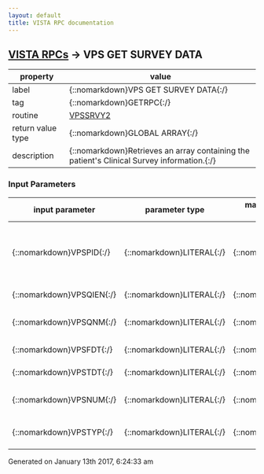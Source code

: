 ```yaml
---
layout: default
title: VISTA RPC documentation
---
```




## [VISTA RPCs](TableOfContent.md) &#8594; VPS GET SURVEY DATA 

 property | value 
--- | --- 
 label | {::nomarkdown}VPS GET SURVEY DATA{:/}
 tag | {::nomarkdown}GETRPC{:/}
 routine | [VPSSRVY2](http://code.osehra.org/dox/Routine_VPSSRVY2_source.html)
 return value type | {::nomarkdown}GLOBAL ARRAY{:/}
 description | {::nomarkdown}Retrieves an array containing the patient's Clinical Survey information.{:/}

### Input Parameters

| input parameter | parameter type | maximum data length | required | description | 
| --- | --- | --- | --- | --- | 
| {::nomarkdown}VPSPID{:/} | {::nomarkdown}LITERAL{:/} | {::nomarkdown}25{:/} | {::nomarkdown}true{:/} | {::nomarkdown}Patient ID such as the patient SSN OR DFN OR ICN OR VIC/CACfor whom the Clinical Questionnaire information is beingrequested.{:/} | 
| {::nomarkdown}VPSQIEN{:/} | {::nomarkdown}LITERAL{:/} | {::nomarkdown}9{:/} |  | {::nomarkdown}Questionnaire IEN for filtering the results.{:/} | 
| {::nomarkdown}VPSQNM{:/} | {::nomarkdown}LITERAL{:/} | {::nomarkdown}60{:/} |  | {::nomarkdown}Questionnaire Name for filtering the results.{:/} | 
| {::nomarkdown}VPSFDT{:/} | {::nomarkdown}LITERAL{:/} | {::nomarkdown}14{:/} |  | {::nomarkdown}Date From for filtering the results{:/} | 
| {::nomarkdown}VPSTDT{:/} | {::nomarkdown}LITERAL{:/} | {::nomarkdown}14{:/} |  | {::nomarkdown}Date To for filtering the results{:/} | 
| {::nomarkdown}VPSNUM{:/} | {::nomarkdown}LITERAL{:/} | {::nomarkdown}4{:/} |  | {::nomarkdown}Maxumum number of occurrences to return.{:/} | 
| {::nomarkdown}VPSTYP{:/} | {::nomarkdown}LITERAL{:/} | {::nomarkdown}7{:/} | {::nomarkdown}true{:/} | {::nomarkdown}Patient ID TYPE such as SSN or DFN OR ICN OR VIC/CAC.{:/} | 




 Generated on January 13th 2017, 6:24:33 am